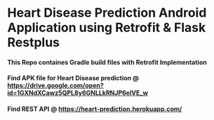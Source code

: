 # Heart Disease Prediction Android Application using Retrofit & Flask Restplus
#### This Repo containes Gradle build  files with Retrofit Implementation
#### Find APK file for Heart Disease prediction @ https://drive.google.com/open?id=1GXNdXCawz5QPL8y6GNLLkRNJP6eIVE_w
#### Find REST API @ https://heart-prediction.herokuapp.com/

